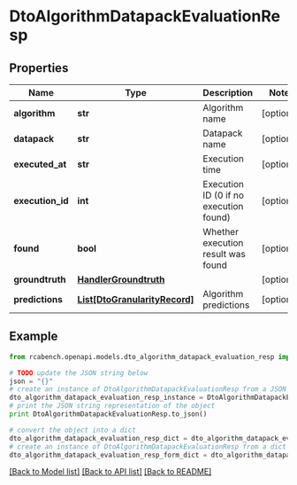 # DtoAlgorithmDatapackEvaluationResp


## Properties

Name | Type | Description | Notes
------------ | ------------- | ------------- | -------------
**algorithm** | **str** | Algorithm name | [optional] 
**datapack** | **str** | Datapack name | [optional] 
**executed_at** | **str** | Execution time | [optional] 
**execution_id** | **int** | Execution ID (0 if no execution found) | [optional] 
**found** | **bool** | Whether execution result was found | [optional] 
**groundtruth** | [**HandlerGroundtruth**](HandlerGroundtruth.md) |  | [optional] 
**predictions** | [**List[DtoGranularityRecord]**](DtoGranularityRecord.md) | Algorithm predictions | [optional] 

## Example

```python
from rcabench.openapi.models.dto_algorithm_datapack_evaluation_resp import DtoAlgorithmDatapackEvaluationResp

# TODO update the JSON string below
json = "{}"
# create an instance of DtoAlgorithmDatapackEvaluationResp from a JSON string
dto_algorithm_datapack_evaluation_resp_instance = DtoAlgorithmDatapackEvaluationResp.from_json(json)
# print the JSON string representation of the object
print DtoAlgorithmDatapackEvaluationResp.to_json()

# convert the object into a dict
dto_algorithm_datapack_evaluation_resp_dict = dto_algorithm_datapack_evaluation_resp_instance.to_dict()
# create an instance of DtoAlgorithmDatapackEvaluationResp from a dict
dto_algorithm_datapack_evaluation_resp_form_dict = dto_algorithm_datapack_evaluation_resp.from_dict(dto_algorithm_datapack_evaluation_resp_dict)
```
[[Back to Model list]](../README.md#documentation-for-models) [[Back to API list]](../README.md#documentation-for-api-endpoints) [[Back to README]](../README.md)


